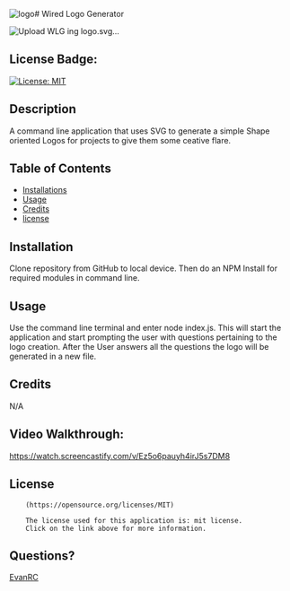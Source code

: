 ![logo](https://github.com/EvanRC/Wired-logo-generator/assets/124648885/eeba4939-b0f1-4cf2-9f65-bb5bbaa3a883)# Wired Logo Generator

![Upload<svg xmlns="http://www.w3.org/2000/svg" version="1.1" height="300px" width="200px">
<polygon points="100,190 40,102 160,102" fill="black" />
<text x="50%" y="50%" dy="-20px" text-anchor="middle" dominant-baseline="central" fill="cyan" font-size="20px">WLG</text>
</svg>ing logo.svg…]()


## License Badge:
[![License: MIT](https://img.shields.io/badge/License-MIT-yellow.svg)](https://opensource.org/licenses/MIT)

## Description

A command line application that uses SVG to generate a simple Shape oriented Logos for projects to give them some ceative flare. 

## Table of Contents

- [Installations](#installations)
- [Usage](#usage)
- [Credits](#credits)
- [license](#license)

## Installation

Clone repository from GitHub to local device. Then do an NPM Install for required modules in command line.

## Usage

Use the command line terminal and  enter node index.js. This will start the application and start prompting the user with questions pertaining to the logo creation. After the User answers all the questions the logo will be generated in a new file.

## Credits

N/A

## Video Walkthrough:
https://watch.screencastify.com/v/Ez5o6pauyh4irJ5s7DM8

## License


        (https://opensource.org/licenses/MIT)

        The license used for this application is: mit license. 
        Click on the link above for more information.

## Questions?

[EvanRC](https://github.com/EvanRC)


